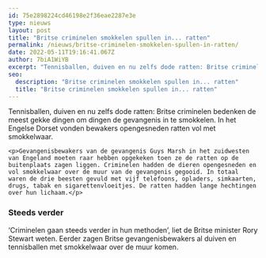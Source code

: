 ```yaml
---
id: 75e2898224cd46198e2f36eae2287e3e
type: nieuws
layout: post
title: "Britse criminelen smokkelen spullen in... ratten"
permalink: /nieuws/britse-criminelen-smokkelen-spullen-in-ratten/
date: 2022-05-11T19:16:41.067Z
author: 7biA1WiYB
excerpt: "Tennisballen, duiven en nu zelfs dode ratten: Britse criminelen bedenken de meest gekke dingen om dingen de gevangenis in te smokkelen. In het Engelse Dorset vonden bewakers opengesneden ratten vol met smokkelwaar.   "
seo:
  description: "Britse criminelen smokkelen spullen in... ratten"
  title: "Britse criminelen smokkelen spullen in... ratten"
---
```

Tennisballen, duiven en nu zelfs dode ratten: Britse criminelen bedenken de meest gekke dingen om dingen de gevangenis in te smokkelen. In het Engelse Dorset vonden bewakers opengesneden ratten vol met smokkelwaar.   

    <p>Gevangenisbewakers van de gevangenis Guys Marsh in het zuidwesten van Engeland moeten raar hebben opgekeken toen ze de ratten op de buitenplaats zagen liggen. Criminelen hadden de dieren opengesneden en vol smokkelwaar over de muur van de gevangenis gegooid. In totaal waren de drie beesten gevuld met vijf telefoons, opladers, simkaarten, drugs, tabak en sigarettenvloeitjes. De ratten hadden lange hechtingen over hun lichaam.</p>
<h3>Steeds verder</h3>
<p>‘Criminelen gaan steeds verder in hun methoden’, liet de Britse minister Rory Stewart weten. Eerder zagen Britse gevangenisbewakers al duiven en tennisballen met smokkelwaar over de muur komen.</p>  
